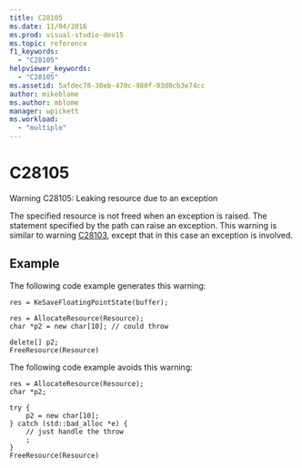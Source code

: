 ```yaml
---
title: C28105
ms.date: 11/04/2016
ms.prod: visual-studio-dev15
ms.topic: reference
f1_keywords:
  - "C28105"
helpviewer_keywords:
  - "C28105"
ms.assetid: 5afdec78-30eb-470c-980f-93d0cb3e74cc
author: mikeblome
ms.author: mblome
manager: wpickett
ms.workload:
  - "multiple"
---
```

# C28105
Warning C28105: Leaking resource due to an exception

 The specified resource is not freed when an exception is raised. The statement specified by the path can raise an exception. This warning is similar to warning [C28103](../code-quality/c28103.md), except that in this case an exception is involved.

## Example
 The following code example generates this warning:

```
res = KeSaveFloatingPointState(buffer);

res = AllocateResource(Resource);
char *p2 = new char[10]; // could throw

delete[] p2;
FreeResource(Resource)
```

 The following code example avoids this warning:

```
res = AllocateResource(Resource);
char *p2;

try {
    p2 = new char[10];
} catch (std::bad_alloc *e) {
    // just handle the throw
    ;
}
FreeResource(Resource)
```